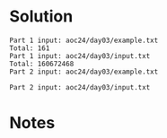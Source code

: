 # Solution

```text
Part 1 input: aoc24/day03/example.txt
Total: 161
Part 1 input: aoc24/day03/input.txt
Total: 160672468
Part 2 input: aoc24/day03/example.txt

Part 2 input: aoc24/day03/input.txt
```

# Notes

